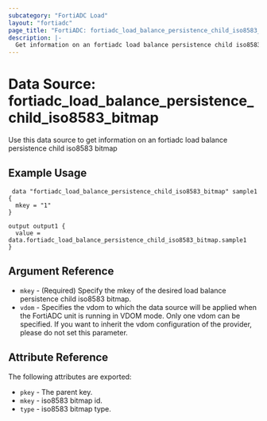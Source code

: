 ```yaml
---
subcategory: "FortiADC Load"
layout: "fortiadc"
page_title: "FortiADC: fortiadc_load_balance_persistence_child_iso8583_bitmap"
description: |-
  Get information on an fortiadc load balance persistence child iso8583 bitmap
---
```


# Data Source: fortiadc_load_balance_persistence_child_iso8583_bitmap
Use this data source to get information on an fortiadc load balance persistence child iso8583 bitmap

## Example Usage

```hcl
 data "fortiadc_load_balance_persistence_child_iso8583_bitmap" sample1 {
  mkey = "1"
}

output output1 {
  value = data.fortiadc_load_balance_persistence_child_iso8583_bitmap.sample1
}
```

## Argument Reference
* `mkey` - (Required) Specify the mkey of the desired  load balance persistence child iso8583 bitmap.
* `vdom` - Specifies the vdom to which the data source will be applied when the FortiADC unit is running in VDOM mode. Only one vdom can be specified. If you want to inherit the vdom configuration of the provider, please do not set this parameter.


## Attribute Reference

The following attributes are exported:

* `pkey` - The parent key.
* `mkey` - iso8583 bitmap id.
* `type` - iso8583 bitmap type. 

